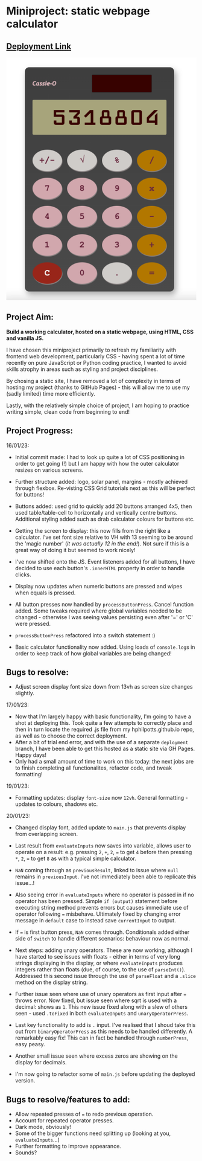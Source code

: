 # Miniproject: static webpage calculator        

## [Deployment Link](https://hphilpotts.github.io/miniproject-static-calculator/)       

<img src="img/screengrab.png" alt="screenshot of simple web calculator"/>

## Project Aim:       
**Build a working calculator, hosted on a static webpage, using HTML, CSS and vanilla JS.**     

I have chosen this miniproject primarily to refresh my familiarity with frontend web development, particularly CSS - having spent a lot of time recently on pure JavaScript or Python coding practice, I wanted to avoid skills atrophy in areas such as styling and project disciplines.       

By chosing a static site, I have removed a lot of complexity in terms of hosting my project (thanks to GitHub Pages) - this will allow me to use my (sadly limited) time more efficiently.      

Lastly, with the relatively simple choice of project, I am hoping to practice writing simple, clean code from beginning to end!     

## Project Progress:        
16/01/23:        
- Initial commit made: I had to look up quite a lot of CSS positioning in order to get going (!) but I am happy with how the outer calculator resizes on various screens.       
- Further structure added: logo, solar panel, margins - mostly achieved through flexbox. Re-visting CSS Grid tutorials next as this will be perfect for buttons!     
- Buttons added: used grid to quickly add 20 buttons arranged 4x5, then used table/table-cell to horizontally and vertically centre buttons. Additional styling added such as drab calculator colours for buttons etc.      
- Getting the screen to display: this now fills from the right like a calculator. I've set font size relative to VH with 13 seeming to be around the 'magic number' (_it was actually 12 in the end!_). Not sure if this is a great way of doing it but seemed to work nicely!     

- I've now shifted onto the JS. Event listeners added for all buttons, I have decided to use each button's `.innerHTML` property in order to handle clicks.     
- Display now updates when numeric buttons are pressed and wipes when equals is pressed.        
- All button presses now handled by `processButtonPress`. Cancel function added. Some tweaks required where global variables needed to be changed - otherwise I was seeing values persisting even after '=' or 'C' were pressed.      
- `processButtonPress` refactored into a switch statement :)        
- Basic calculator functionality now added. Using loads of `console.log`s in order to keep track of how global variables are being changed!     

## Bugs to resolve:     
- Adjust screen display font size down from 13vh as screen size changes slightly.       


17/01/23:       
- Now that I'm largely happy with basic functionality, I'm going to have a shot at deploying this. Took quite a few attempts to correctly place and then in turn locate the required .js file from my hphilpotts.github.io repo, as well as to choose the correct deployment.       
- After a bit of trial end error, and with the use of a separate `deployment` branch, I have been able to get this hosted as a static site via GH Pages. Happy days!        
- Only had a small amount of time to work on this today: the next jobs are to finish completing all functionalites, refactor code, and tweak formatting!        

19/01/23:       
- Formatting updates: display `font-size` now `12vh`. General formatting - updates to colours, shadows etc.     

20/01/23:       
- Changed display font, added update to `main.js` that prevents display from overlapping screen.        
- Last result from `evaluateInputs` now saves into variable, allows user to operate on a result: e.g. pressing `2`, `+`, `2`, `=` to get `4` before then pressing `*`, `2`, `=` to get `8` as with a typical simple calculator.     
- `NaN` coming through as `previousResult`, linked to issue where `null` remains in `previousInput`. I've not immediately been able to replicate this issue...! 
- Also seeing error in `evaluateInputs` where no operator is passed in if no operator has been pressed. Simple `if (output)` statement before executing string method prevents errors but causes immediate use of operator following `=` misbehave. Ultimately fixed by changing error message in `default` case to instead save `currentInput` to output.              
- If `=` is first button press, `NaN` comes through. Conditionals added either side of `switch` to handle different scenarios: behaviour now as normal.     
- Next steps: adding unary operators. These are now working, although I have started to see issues with floats - either in terms of very long strings displaying in the display, or where `evaluateInputs` produces integers rather than floats (due, of course, to the use of `parseInt()`). Addressed this second issue through the use of `parseFloat` and a `.slice` method on the display string.      
- Further issue seen where use of unary operators as first input after `=` throws error. Now fixed, but issue seen where sqrt is used with a decimal: shows as `1`. This new issue fixed along with a slew of others seen - used `.toFixed` in both `evaluateInputs` and `unaryOperatorPress`.      
- Last key functionality to add is `.` input. I've realised that I shoud take this out from `binaryOperatorPress` as this needs to be handled differently. A remarkably easy fix! This can in fact be handled through `numberPress`, easy peasy.        
- Another small issue seen where excess zeros are showing on the display for decimals.      

- I'm now going to refactor some of `main.js` before updating the deployed version.

## Bugs to resolve/features to add:       
- Allow repeated presses of `=` to redo previous operation.     
- Account for repeated operator presses.        
- Dark mode, obviously!     
- Some of the bigger functions need splitting up (looking at you, `evaluateInputs`...)      
- Further formatting to improve appearance.     
- Sounds?       